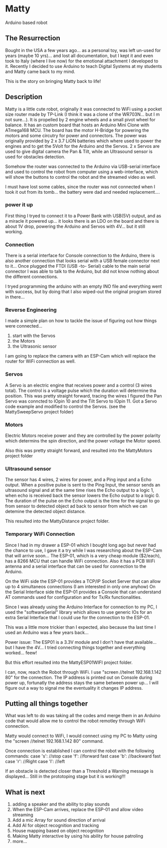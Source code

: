 # Matty
Arduino based robot

## The Resurrection
Bought in the USA a few years ago... as a personal toy, was left un-used for years (maybe 10 yrs)... and lost all documentation, but I kept it and even took to Italy (where I live now) for the emotional attachment I developed to it.
Recently I decided to use Arduino to teach Digital Systems at my students and Matty came back to my mind.

This is the story on bringing Matty back to life!

## Description
Matty is a little cute robot, originally it was connected to WiFi using a pocket size router made by TP-Link (I think it was a clone of the WR703N... but I m not sure...).
It is propelled by 2 engine wheels and a small pivot wheel for balance. It has an custom board that hosts an Arduino Mini Clone with ATmega168 MCU. The board has the motor H-Bridge for powering the motors and some circutry for power and connectors.
The power was originally provided by 2 x 3.7 LiON batteries which where used to power the engines and to get the 5Volt for the Arduino and the Servos.
2 x Servos are used to give digital camera the Pan & Tilt, while an Ultrasound sensor is used for obstacles detection.

Somehow the router was connected to the Arduino via USB-serial interface and used to control the robot from computer using a web-interface, which will show the buttons to control the robot and the streamed video as well.

I must have lost some cables, since the router was not connected when I took it out from its tomb... the battery were dad and needed replacement....

### power it up
First thing I tryed to connect it to a Power Bank with USB(5V) output, and as a miracle it powered up... it looks there is an LDO on the board and there is about 1V drop, powering the Arduino and Servos with 4V... but it still working.

### Connection
There is a serial interface for Console connection to the Arduino, there is also another connection that looks serial with a USB female connector next to it...
Once plugged the FTDI (USB -to- Serial) cable to the main serial connector I was able to talk to the Arduino, but did not know nothing about the different connections.

I tryed programming the arduino with an empty INO file and everything went with success, but by doing that I also wiped-out the original program stored in there...

### Reverse Engineering
I made a simple plan on how to tackle the issue of figuring out how things were connected...
1. start with the Servos 
2. the Motors
3. the Ultrasonic sensor

I am going to replace the camera with an ESP-Cam which will replace the router for WiFi connection as well.

### Servos
A Servo is an electric engine that receives power and a control (3 wires total). The control is a voltage pulse which the duration will determine tha position.
This was pretty straight forward, tracing the wires I figured the Pan Servo was conncted to IOpin 10 and the Tilt Servo to IOpin 11.
Got a Servo code example and modified to control the Servos.
(see the MattySweepServo project folder)

### Motors
Electric Motors receive power and they are controlled by the power polarity which determins the spin direction, and the power voltage the Motor speed.

Also this was pretty straight forward, and resulted into the MattyMotors project folder

### Ultrasound sensor
The sensor has 4 wires, 2 wires for power, and a Ping input and a Echo output.
When a positive pulse is sent to the Ping Input, the sensor sends an ultrasound signal and at the same time rises the Echo output to a logic 1, when echo is received back the sensor lowers the Echo output to a logic 0. The duration of the pulse on the Echo output is the time for the signal to go from sensor to detected object ad back to sensor from which we can detemine the detected object distance.

This resulted into the MattyDistance project folder.

### Temporary WiFi Connection
Since I had in my drawer a ESP-01 which I bought long ago but never had the chance to use, I gave it a try while I was researching about the ESP-Cam that will arrive soon...
The ESP-01, which is a very cheap module ($2/each), has a 8266 MCU that can handle WiFi connection.
Also it has a PCB WiFi antenna and a serial interface that can be used for connection to the Arduino.

On the WiFi side the ESP-01 provides a TCP/IP Socket Server that can allow up to 4 simultaneos connections (I am interested in only one anyhow)
On the Serial Interface side the ESP-01 provides a Console that can understand AT commands used for configuration and for Tx/Rx functionalities.

Since I was already using the Arduino Interface for connection to my PC, I used the "softwareSerial" library which allows to use generic IOs for an extra Serial Interface that I could use for the connection to the ESP-01.

This was a little more trickier than I expected, also because tha last time I used an Arduino was a few years back...

Power issue: The ESP01 is a 3.3V module and I don't have that available... but I have the 4V... I tried connecting things together and everything worked... feew!

But this effort resulted into the MattyESP01WIFI project folder.

I can, now, reach the Robot through WiFi. I use "screen //telnet 192.168.1.142 80" for the connection. The IP address is printed out on Console during power up, fortunatly the address stays the same between power up... I will figure out a way to signal me the eventuality it changes IP address.

## Putting all things together
What was left to do was taking all the codes amd merge them in an Arduino code that would allow me to control the robot remotley through WiFi connection.

Matty would connect to WiFi, I would connect using my PC to Matty using the "screen //telnet 192.168.1.142 80" command.

Once connection is established I can control the robot with the following commands:
  case 's': //stop
  case 'f': //forward fast
  case 'b': //backward fast
  case 'r': //Right
  case 'l': //left
  
  If an obstacle is detected closer than a Threshold a Warning message is displayed...
  Still in the prototoping stage but it is working!!!
  
## What is next
1. adding a speaker and the ability to play sounds
2. When the ESP-Cam arrives, replace the ESP-01 and allow video streaming
3. Add a mic Array for sound direction of arrival
4. Add AI for object recognition and tracking
5. House mapping based on object recognition
6. Making Matty interactive by using his ability for house patroling
7. more...

